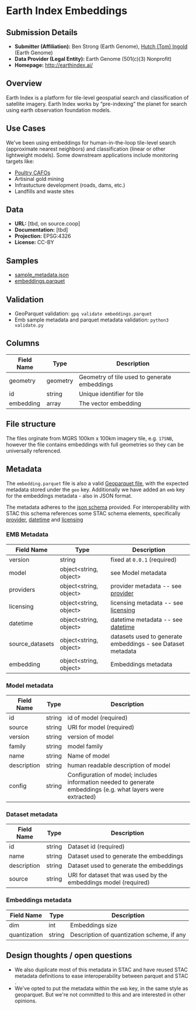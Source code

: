 # Earth Index Embeddings

## Submission Details

- **Submitter (Affiliation):** Ben Strong (Earth Genome), [Hutch (Tom) Ingold](https://github.com/tingold) (Earth Genome)
- **Data Provider (Legal Entity):** Earth Genome (501(c)(3) Nonprofit)
- **Homepage:** http://earthindex.ai/

## Overview
Earth Index is a platform for tile-level geospatial search and classification of satellite imagery. Earth Index works by “pre-indexing” the planet for search using earth observation foundation models.

## Use Cases
We've been using embeddings for human-in-the-loop tile-level search (approximate nearest neighbors) and classification (linear or other lightweight models). Some downstream applications include monitoring targets like:
- [Poultry CAFOs](https://medium.com/earthrisemedia/finding-5-billion-chickens-with-human-in-the-loop-ai-model-tuning-via-earth-index-1d3f5cc89aec)
- Artisinal gold mining
- Infrastucture development (roads, dams, etc.)
- Landfills and waste sites

## Data
- **URL:** [tbd, on source.coop]
- **Documentation:** [tbd]
- **Projection:** EPSG:4326
- **License:** CC-BY

## Samples
- [sample_metadata.json](./sample_metadata.json)
- [embeddings.parquet](./embeddings.parquet)

## Validation
- GeoParquet validation: `gpq validate embeddings.parquet`
- Emb sample metadata and parquet metadata validation: `python3 validate.py`

## Columns
| Field Name | Type | Description |
|------------| ---- | ----------- |
| geometry   | geometry |Geometry of tile used to generate embeddings |
| id         | string | Unique identifier for tile |
| embedding  | array<float> | The vector embedding |

## File structure
The files orginate from MGRS 100km x 100km imagery tile, e.g. `17SNB`, however the file contains embeddings with full geometries
so they can be universally referenced. 

## Metadata
The `embedding.parquet` file is also a valid  [Geoparquet file](https://github.com/opengeospatial/geoparquet/blob/main/format-specs/geoparquet.md), with the expected metadata stored under the `geo` key. 
Additionally we have added an `emb` key for the embeddings metadata - also in JSON format. 

The metadata adheres to the [json schema](./schema.json) provided. For interoperability with STAC this schema references
some STAC schema elements, specifically [provider](https://schemas.stacspec.org/v1.0.0/item-spec/json-schema/provider.json), 
      [datetime](https://schemas.stacspec.org/v1.0.0/item-spec/json-schema/datetime.json)
and [licensing](https://schemas.stacspec.org/v1.0.0/item-spec/json-schema/licensing.json) 

### EMB Metadata

| Field Name      | Type                   | Description                                                           |
|-----------------|------------------------|-----------------------------------------------------------------------|
| version         | string                 | fixed at `0.0.1`  (required)                                          |
| model           | object<string, object> | see Model metadata                                                    |
| providers       | object<string, object> | provider metadata -- see [provider](https://schemas.stacspec.org/v1.0.0/item-spec/json-schema/provider.json) | 
| licensing       | object<string, object> | licensing metadata -- see [licensing](https://schemas.stacspec.org/v1.0.0/item-spec/json-schema/licensing.json)  |   
| datetime        | object<string, object> | datetime metadata -- see [datetime](https://schemas.stacspec.org/v1.0.0/item-spec/json-schema/datetime.json) |
| source_datasets | object<string, object> | datasets used to generate embeddings - see Dataset metadata |
| embedding       | object<string, object> | Embeddings metadata                                                   |



### Model metadata
| Field Name  | Type | Description                         |
|-------------| ---- |-------------------------------------|
| id          | string | id of model (required)              |
| source      | string | URI for model  (required)           |
| version     | string | version of model                    |
| family      | string | model family                        |
| name        | string | Name of model                       |
| description | string | human readable description of model |
| config      | string | Configuration of model; includes information needed to generate embeddings (e.g. what layers were extracted) |

### Dataset metadata
| Field Name  | Type | Description                                                      |
|-------------| ---- |------------------------------------------------------------------|
| id          | string | Dataset id (required)                                            |
| name        | string | Dataset used to generate the embeddings                          | 
| description | string | Dataset used to generate the embeddings                          | 
| source      | string | URI for dataset that was used by the embeddings model (required) |

### Embeddings metadata
| Field Name | Type | Description |
| ---------- | ---- | ----------- |
| dim | int | Embeddings size |
| quantization | string | Description of quantization scheme, if any |

## Design thoughts / open questions
- We also duplicate most of this metadata in STAC and have reused STAC metadata definitions to ease interoperability between parquet and STAC .
- We've opted to put the metadata within the `emb` key, in the same style as geoparquet. But we're not committed to this and are interested in other opinions.


